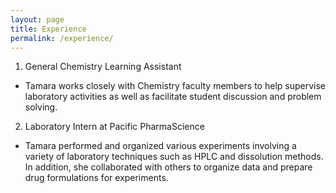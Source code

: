 ```yaml
---
layout: page
title: Experience
permalink: /experience/
---
```


1. General Chemistry Learning Assistant 
- Tamara works closely with Chemistry faculty members to help supervise laboratory activities as well as facilitate student discussion and problem solving. 
2. Laboratory Intern at Pacific PharmaScience 
- Tamara performed and organized various experiments involving a variety of laboratory techniques such as HPLC and dissolution methods. In addition, she collaborated with others to organize data and prepare drug formulations for experiments.
